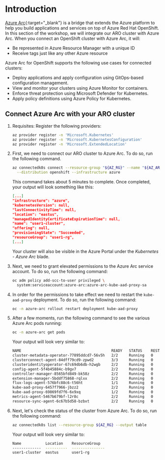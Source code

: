 # Introduction

[Azure Arc](https://azure.microsoft.com/en-us/products/azure-arc/){:target="_blank"} is a bridge that extends the Azure platform to help you build applications and services on top of Azure Red Hat OpenShift. In this section of the workshop, we will integrate our ARO cluster with Azure Arc. When you connect an OpenShift cluster with Azure Arc, it will:

- Be represented in Azure Resource Manager with a unique ID
- Receive tags just like any other Azure resource

Azure Arc for OpenShift supports the following use cases for connected clusters:

- Deploy applications and apply configuration using GitOps-based configuration management.
- View and monitor your clusters using Azure Monitor for containers.
- Enforce threat protection using Microsoft Defender for Kubernetes.
- Apply policy definitions using Azure Policy for Kubernetes.

## Connect Azure Arc with your ARO cluster

1. Requisites: Register the following providers:
     ```bash
    az provider register -n 'Microsoft.Kubernetes'
    az provider register -n 'Microsoft.KubernetesConfiguration'
    az provider register -n 'Microsoft.ExtendedLocation'
    ```

1. First, we need to connect our ARO cluster to Azure Arc. To do so, run the following command. 

    ```bash
    az connectedk8s connect --resource-group "${AZ_RG}" --name "${AZ_ARO}" \
      --distribution openshift --infrastructure azure
    ```

    This command takes about 5 minutes to complete. Once completed, your output will look something like this: 

    ```json
    [...]
    "infrastructure": "azure",
    "kubernetesVersion": null,
    "lastConnectivityTime": null,
    "location": "eastus",
    "managedIdentityCertificateExpirationTime": null,
    "name": "user1-cluster",
    "offering": null,
    "provisioningState": "Succeeded",
    "resourceGroup": "user1-rg",
    [...]
    ```

    Your cluster will also be visible in the Azure Portal under the *Kubernetes - Azure Arc* blade. 

1. Next, we need to grant elevated permissions to the Azure Arc service account. To do so, run the following command:

    ```bash
    oc adm policy add-scc-to-user privileged \
      system:serviceaccount:azure-arc:azure-arc-kube-aad-proxy-sa
    ```

1. In order for the permissions to take effect we need to restart the `kube-aad-proxy` deployment. To do so, run the following command: 

    ```bash
    oc -n azure-arc rollout restart deployment kube-aad-proxy
    ```

1. After a few moments, run the following command to see the various Azure Arc pods running:

    ```bash
    oc -n azure-arc get pods
    ```

    Your output will look very similar to:

    ```bash
    NAME                                         READY   STATUS    RESTARTS   AGE
    cluster-metadata-operator-77895ddcd7-56v5h   2/2     Running   0          8m18s
    clusterconnect-agent-84dff79cd9-zpwd2        3/3     Running   0          8m18s
    clusteridentityoperator-67c69db6db-h2wgb     2/2     Running   0          8m18s
    config-agent-5f4b45884c-b9gv7                2/2     Running   0          8m18s
    controller-manager-8565bfd849-bk58z          2/2     Running   0          8m18s
    extension-manager-5bddf75868-rqlxx           2/2     Running   0          8m18s
    flux-logs-agent-576bfc88c6-t56ht             1/1     Running   0          8m18s
    kube-aad-proxy-6457f7966-jbzz2               2/2     Running   0          8m18s
    kube-aad-proxy-69869fd7f6-6x9xq              1/2     Running   0          10s
    metrics-agent-5467b679bf-l2r8c               2/2     Running   0          8m18s
    resource-sync-agent-6c67b5d58-bzbxt          2/2     Running   0          8m18s
    ```

1. Next, let's check the status of the cluster from Azure Arc. To do so, run the following command: 

    ```bash 
    az connectedk8s list --resource-group ${AZ_RG} --output table
    ```

    Your output will look very similar to:

    ```bash
    Name           Location    ResourceGroup
    -------------  ----------  ---------------
    user1-cluster  eastus      user1-rg
    ```